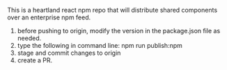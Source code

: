 This is a heartland react npm repo that will distribute shared components over an enterprise npm feed.

1. before pushing to origin, modify the version in the package.json file as needed.
2. type the following in command line: npm run publish:npm
3. stage and commit changes to origin
4. create a PR.
